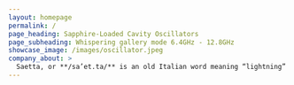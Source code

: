 ```yaml
---
layout: homepage
permalink: /
page_heading: Sapphire-Loaded Cavity Oscillators
page_subheading: Whispering gallery mode 6.4GHz - 12.8GHz
showcase_image: /images/oscillator.jpeg
company_about: >
  Saetta, or **/sa’et.ta/** is an old Italian word meaning “lightning” or “quick”.\n\n Saetta Labs was founded to produce the highest performing, low phase noise microwave oscillators. The core technology is based on whispering gallery mode sapphire loaded cavity (SLC). The company’s goal is to bring this technology from the physics lab to the microwave systems designer and to extend the use of the technology to more mainstream applications, such as radar, calibration, measurement, communications.
---
```


